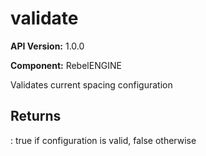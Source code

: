 # validate

**API Version:** 1.0.0

**Component:** RebelENGINE

Validates current spacing configuration

## Returns

: true if configuration is valid, false otherwise

